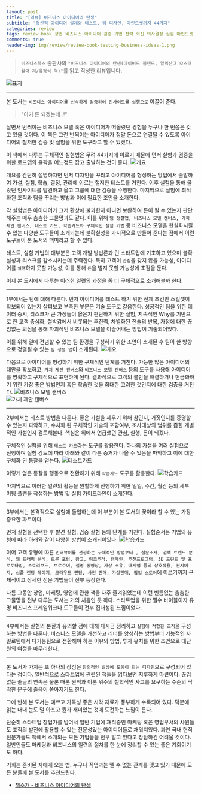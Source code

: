 ```yaml
---  
layout: post  
title: "[리뷰] 비즈니스 아이디어의 탄생"  
subtitle: "혁신적 아이디어 설계와 테스트, 팀 디자인, 마인드셋까지 44가지"  
categories: review  
tags: review book 창업 비즈니스 아이디어 검증 기업 전략 혁신 의사결정 실험 마인드셋 디자인
comments: true  
header-img: img/review/review-book-testing-business-ideas-1.png
---  
```

  
> `비즈니스북스` 출판사의 `"비즈니스 아이디어의 탄생(데이비드 블랜드, 알렉산더 오스터왈더 저/유정식 역)"`를 읽고 작성한 리뷰입니다.  

![표지](https://theorydb.github.io/assets/img/review/review-book-testing-business-ideas-1.png)  

---

본 도서는 `비즈니스 아이디어를 신속하게 검증하여 인사이트를 실행으로` 이끌어 준다.

> "이거 돈 되겠는데..!"

살면서 번쩍이는 비즈니스 모델 혹은 아이디어가 떠올랐던 경험을 누구나 한 번쯤은 갖고 있을 것이다. 이 책은 그런 번쩍이는 아이디어가 정말 돈으로 연결될 수 있도록 아이디어의 철저한 검증 및 실험을 위한 도구라고 할 수 있겠다.

이 책에서 다루는 구체적인 실험법은 무려 44가지에 이르기 때문에 먼저 실험과 검증을 위한 로드맵의 윤곽을 어느정도 잡고 출발하는 것이 좋다.
![개요](https://theorydb.github.io/assets/img/review/review-book-testing-business-ideas-2.png)  

개요를 간단히 설명하자면 먼저 디자인을 꾸리고 아이디어를 형성하는 방법에서 출발하여 가설, 실험, 학습, 결정, 관리에 이르는 철저한 테스트를 거친다. 이후 실험을 통해 몰랐던 인사이트를 발견하고 옳고 그름에 대한 검증을 수행한다. 마지막으로 실험에 최적화된 조직과 팀을 꾸리는 방법과 이에 필요한 조언을 소개한다.

각 실험법은 아이디어가 그저 환상에 불과한지 아니면 보완하여 돈이 될 수 있는지 판단해주는 매우 촘촘한 그물망과도 같다. 이를 위해 `팀 정렬맵, 비즈니스 모델 캔버스, 가치 제안 캔버스, 테스트 카드, 학습카드와 구체적인 실험 기법` 등 비즈니스 모델을 현실화시킬 수 있는 다양한 도구들이 소개되는데 불확실성을 가시적으로 만들어 준다는 점에서 이런 도구들이 본 도서의 백미라고 할 수 있다.

테스트, 실험 기법의 대부분은 고객 개발 방법론과 린 스타트업에 기초하고 있으며 불확실성과 리스크를 감소시키는데 주력한다. 특히 고객이 `관심`을 갖지 않을 가능성, 아이디어를 `실행`하지 못할 가능성, 이를 통해 `돈`을 벌지 못할 가능성에 초점을 둔다. 

이제 본 도서에서 다루는 이러한 일련의 과정을 좀 더 구체적으로 소개해볼까 한다.

---

1부에서는 팀에 대해 다룬다. 먼저 아이디어를 테스트 하기 위한 전제 조건인 스킬셋이 확보되어 있는지 살펴보고 부족한 부분은 기술 도구로 갈음한다. 성공적인 팀을 위한 데이터 중시, 리스크가 큰 가정들이 옳은지 판단하기 위한 실험, 지속적인 Why를 기반으로 한 고객 중심화, 절박감에서 비롯되는 추진력, 차별화된 전술의 반복, 가정에 대한 끊임없는 의심을 통해 파괴적인 비즈니스 모델을 이끌어내는 방법이 기술되어있다. 

이를 위해 일에 전념할 수 있는 팀 환경을 구성하기 위한 조언이 소개된 후 팀이 한 방향으로 정렬될 수 있는 `팀 정렬 맵`이 소개된다.
![개요](https://theorydb.github.io/assets/img/review/review-book-testing-business-ideas-3.png)  

다음으로 아이디어를 형성하기 위한 구체적인 단계를 거친다. 가능한 많은 아이디어의 대안을 확보하고, `가치 제안 캔버스`와 `비즈니스 모델 캔버스` 등의 도구를 사용해 아이디어를 명확하고 구체적으로 표현하게 된다. 결과적으로 고객의 불만을 해결하거나 현금화하기 위한 가장 좋은 방법인지 혹은 학습한 것을 최대한 고려한 것인지에 대한 검증을 거친다. 
![비즈니스 모델 캔버스](https://theorydb.github.io/assets/img/review/review-book-testing-business-ideas-4.png)  
![가치 제안 캔버스](https://theorydb.github.io/assets/img/review/review-book-testing-business-ideas-5.png)  

---

2부에서는 테스트 방법을 다룬다. 좋은 가설을 세우기 위해 참인지, 거짓인지를 증명할 수 있는지 파악하고, 수치화 된 구체적인 기술의 포함여부, 조사대상의 범위를 좁힌 개별적인 가설인지 검토해본다. 핵심은 위에서 언급했던 관심, 실행, 돈이 되겠다.

구체적인 실험을 위해 `테스트 카드`라는 도구를 활용한다. 하나의 가설을 여러 실험으로 진행하며 실험 강도에 따라 아래와 같이 다른 증거가 나올 수 있음을 파악하고 이에 대한 구체화 된 통찰을 얻는다. 
![테스트카드](https://theorydb.github.io/assets/img/review/review-book-testing-business-ideas-6.png)  

이렇게 얻은 통찰을 행동으로 전환하기 위해 `학습카드` 도구를 활용한다. 
![학습카드](https://theorydb.github.io/assets/img/review/review-book-testing-business-ideas-7.png)  

마지막으로 이러한 일련의 활동을 원할하게 진행하기 위한 일일, 주간, 월간 등의 세부 미팅 플랜을 작성하는 방법 및 실험 가이드라인이 소개된다. 

---

3부에서는 본격적으로 실험에 돌입하는데 이 부분이 본 도서의 꽃이라 할 수 있는 가장 중요한 파트이다.

먼저 실험을 선택한 후 발견 실험, 검증 실험 등의 단계를 거친다. 실험순서는 기업의 유형에 따라 아래와 같이 다양한 방법이 소개되어있다.
![학습카드](https://theorydb.github.io/assets/img/review/review-book-testing-business-ideas-8.png)  

이어 고객 유형에 따른 `인터뷰이를 선정하는 구체적인 방법부터 , 설문조사, 검색 트렌드 분석, 웹 트래픽 분석, 토론 포럼, 광고, 링크추적, 캠페인, 추천프로그램, 3D 프린트 및 프로토타입, 스토리보드, 브로슈어, 설명 동영상, 가상 소유, 매시업 등의 상호작용, 컨시어지, 심플 랜딩 페이지, 크라우드 펀딩, 사전 판매, 가상판매, 팝업 스토어`에 이르기까지 구체적이고 상세한 전문 기법들이 전부 등장한다.

나름 그동안 창업, 마케팅, 영업에 관한 책을 자주 즐겨읽었는데 이런 빈틈없는 촘촘한 그물망을 전부 다루는 도서는 거의 처음인 듯 하다. 스타트업을 위한 필수 바이블이자 유명 비즈니스 프레임워크나 도구들이 전부 집대성된 느낌이었다.

---

4부에서는 실험의 본질과 유의할 점에 대해 다시금 정리하고 `실험에 적합한 조직`을 구성하는 방법을 다룬다. 비즈니스 모델을 개선하고 리더를 양성하는 방법부터 기능적인 사일로팀에서 다기능팀으로 전환해야 하는 이유와 방법, 투자 유치를 위한 조언으로 대단원의 여정을 마무리한다.

---

본 도서가 가지는 또 하나의 장점은 `창의적인 발상에 도움이 되는 디자인`으로 구성되어 있다는 점이다. 일반적으로 스타트업에 관련된 책들을 읽다보면 지루하게 마련이다. 끊임없는 줄글의 연속은 물론 때론 원칙과 이론 위주의 철학적인 사고를 요구하는 수준의 딱딱한 문구에 졸음이 쏟아지기도 한다. 

그에 반해 본 도서는 예쁘고 가독성 좋은 시각 자료가 풍부하게 수록되어 있다. 덕분에 읽는 내내 눈도 덜 아프고 뭔가 재미있는 것에 도전하는 느낌이 든다.

단순히 스타트업 창업가를 넘어서 일반 기업에 재직중인 마케팅 혹은 영업부서의 사원들도 조직의 발전에 활용할 수 있는 전문성있는 아이디어들로 채워져있다. 과연 국내 현직 전문가들도 책에서 소개되는 모든 기법들을 전부 알고 있다고 장담하긴 어려울 것이다. 일반인들도 마케팅과 비즈니스의 일련의 절차를 한 눈에 정리할 수 있는 좋은 기회이기도 하다. 

기회는 준비된 자에게 오는 법. 누구나 직업과는 뗄 수 없는 관계를 맺고 있기 때문에 모든 분들께 본 도서를 추천드린다.


* [책소개 - 비즈니스 아이디어의 탄생](http://www.yes24.com/Product/Goods/91868851)

